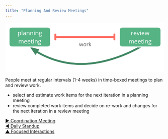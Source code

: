```yaml
---
title: "Planning And Review Meetings"
---
```



![right,fit](img/meetings/planning-review.png)

People meet at regular intervals (1-4 weeks) in time-boxed meetings to plan and review work.

-   select and estimate work items for the next iteration in a planning meeting
-   review completed work items and decide on re-work and changes for the next iteration in a review meeting


[&#9654; Coordination Meeting](coordination-meeting.html)<br/>[&#9664; Daily Standup](daily-standup.html)<br/>[&#9650; Focused Interactions](focused-interactions.html)

